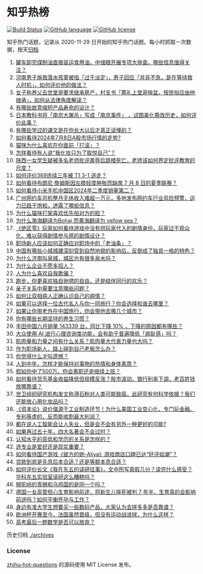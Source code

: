 # 知乎热榜
[![Build Status](https://github.com/ToWeLong/zhihu-hot-questions/workflows/CI/badge.svg)](https://github.com/ToWeLong/zhihu-hot-questions/actions)
[![GitHub language](https://img.shields.io/badge/language-golang-orange.svg)](https://golang.org/)
[![GitHub license](https://img.shields.io/github/license/ToWeLong/zhihu-hot-questions)](https://github.com/ToWeLong/zhihu-hot-questions/blob/main/LICENSE)

知乎热门话题，记录从 2020-11-29 日开始的知乎热门话题。每小时抓取一次数据，按天[归档](./archives)

<!-- BEGIN -->

1. [罐车卸完煤制油直接装运食用油，中储粮开展专项大排查，哪些信息值得关注？](https://www.zhihu.com/question/660963326)
1. [河南男子施救落水孩童被指「过于淡定」，男子回应「并非不急，是在等待救人时机」，如何评价他的做法？](https://www.zhihu.com/question/660969168)
1. [女子称养父去世堂哥要求继承房产，村支书「葬礼上堂哥摔盆，按民俗应由他继承」，如何从法律角度解读？](https://www.zhihu.com/question/660966074)
1. [有哪些故意缩短产品寿命的设计？](https://www.zhihu.com/question/308056725)
1. [日本教科书将「南京大屠杀」写成「南京事件」 ，试图美化篡改历史，如何评价此事？](https://www.zhihu.com/question/660982065)
1. [有哪些学过的课文是在你长大以后才真正读懂的？](https://www.zhihu.com/question/656811070)
1. [如何看待2024年7月8日A股市场行情的走势?](https://www.zhihu.com/question/661033041)
1. [猫咪为什么喜欢在你面前「打滚」？](https://www.zhihu.com/question/658192062)
1. [怎样看待有人说“我化妆只为了取悦自己”？](https://www.zhihu.com/question/646926944)
1. [陕西一女学生疑被多名老师批评羞辱后跳楼死亡，老师该如何界定批评教育的尺度？](https://www.zhihu.com/question/660952515)
1. [如何评价369连续三年被 T1 3-1 送走？](https://www.zhihu.com/question/661030260)
1. [如何看待布朗尼·詹姆斯因左膝轻度肿胀而缺席 7 月 8 日的夏季联赛？](https://www.zhihu.com/question/661024931)
1. [如何看待小米手机中国区2024年二季度销量第二？](https://www.zhihu.com/question/661058144)
1. [广州网约车司机整月无休收入难超一万元，多地发布网约车行业风险预警，运力已趋于饱和，透露了哪些信息？](https://www.zhihu.com/question/661033260)
1. [为什么猫咪打架喜欢优先拍对方的脸？](https://www.zhihu.com/question/654154847)
1. [为什么渤海翻译为Bohai,而黄海翻译为 yellow sea？](https://www.zhihu.com/question/660376011)
1. [《绝区零》玩家如何看待游戏中没有供玩家代入的剧情身份，玩家过于观众化，难以获得剧情参与感的剧情设计？](https://www.zhihu.com/question/661000692)
1. [职场新人应该如何正确应对职场中的「老油条」？](https://www.zhihu.com/question/629995469)
1. [中国有哪些小城城建深刻受到自然地貌的影响后，反倒成了独具一格的特色？](https://www.zhihu.com/question/660620449)
1. [为什么济南叫泉城，城区也有很多泉水吗？](https://www.zhihu.com/question/660620521)
1. [为什么企业不愿多招人？](https://www.zhihu.com/question/659911689)
1. [人为什么喜欢自我欺骗？](https://www.zhihu.com/question/660754687)
1. [跑步，你更喜欢独自驰骋的自由，还是结伴同行的欢乐？](https://www.zhihu.com/question/660624200)
1. [亲子关系中需要注意哪些问题？](https://www.zhihu.com/question/660692228)
1. [如何让双相病人正确认识自己的病情？](https://www.zhihu.com/question/660338704)
1. [如果可以选择一位古代名人与你一同旅行？你会选择和谁去哪里？](https://www.zhihu.com/question/660069212)
1. [如果让你带老外在中国旅行，你会带他去哪几个城市？](https://www.zhihu.com/question/660067052)
1. [你有哪些长期坚持的养生习惯？](https://www.zhihu.com/question/490609326)
1. [丰田中国六月销量 143339 台，同比下降 10% ，下降的原因都有哪些？](https://www.zhihu.com/question/660897827)
1. [大众使用 AI 进行心理咨询类功能，会有助于普遍降低「病耻感」吗？](https://www.zhihu.com/question/660609965)
1. [肌肉量和力量之间有什么关系？肌肉量大代表力量也大吗？](https://www.zhihu.com/question/658444894)
1. [作为职场新人，路上碰到自己老板怎么办？](https://www.zhihu.com/question/660938288)
1. [你觉得什么才叫遗憾？](https://www.zhihu.com/question/660719306)
1. [人到中年，怎样才能保持对事物的热情和身体素质？](https://www.zhihu.com/question/660439970)
1. [假如你中了500万，你会离职还是继续上班？](https://www.zhihu.com/question/659420237)
1. [如何看待货币基金收益降低但规模反涨？股市波动、银行利率下调，老百姓钱放哪靠谱？](https://www.zhihu.com/question/661033449)
1. [世卫组织研究机构发文称滑石粉对人类可能致癌，此研究有何科学依据？我们还能放心用化妆品吗？](https://www.zhihu.com/question/660971559)
1. [《资本论》说价值源于工业制造环节！为什么美国工业空心化，专门玩金融、专利等虚的，反而能收割最大利润？](https://www.zhihu.com/question/660755695)
1. [都在说人工智能会让人失业，但是会不会有另外一种更好的可能?](https://www.zhihu.com/question/660840392)
1. [如果再过五十年，四大名著会不会过时？](https://www.zhihu.com/question/660605978)
1. [认知水平的高低和学历的关系是怎样的？](https://www.zhihu.com/question/660478970)
1. [选专业是爱好还是现实重要？](https://www.zhihu.com/question/660661861)
1. [如何看待国产游戏《彼方的她-Aliya》游戏商店口碑已达“好评如潮”？](https://www.zhihu.com/question/655277666)
1. [贷款到底是先息后本合适？还是等额本息合适？](https://www.zhihu.com/question/658819800)
1. [如何评价长文《我在东五的读研往事》，文中所写真假几分？读完什么感受？华科东五实验室读研这么糟糕吗？](https://www.zhihu.com/question/660712361)
1. [狮驼岭的青狮和乌鸡国的是同一个吗？](https://www.zhihu.com/question/660447353)
1. [德国一女高管担心生育影响前途，将新生儿摔死被判 7 年半，生育真的会影响前途吗？如何平衡怀孕与工作？](https://www.zhihu.com/question/660965243)
1. [身边有准大学生想要买一些数码产品，大家认为去拼多多是否靠谱？](https://www.zhihu.com/question/661032906)
1. [欧洲杯开赛至今，法国虽然晋级，但没有运动战进球，为什么这样？](https://www.zhihu.com/question/660563830)
1. [高考最后一题数学是否可以放弃？](https://www.zhihu.com/question/660915156)

<!-- END -->

历史归档 [./archives](./archives)


### License
[zhihu-hot-questions](https://github.com/towelong/zhihu-hot-questions) 的源码使用 MIT License 发布。